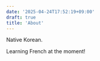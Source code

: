 ```yaml
---
date: '2025-04-24T17:52:19+09:00'
draft: true
title: 'About'
---
```


Native Korean.

Learning French at the moment!
